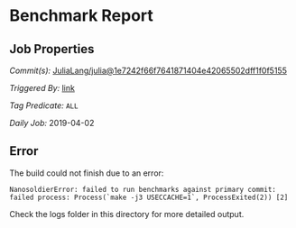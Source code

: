 # Benchmark Report

## Job Properties

*Commit(s):* [JuliaLang/julia@1e7242f66f7641871404e42065502dff1f0f5155](https://github.com/JuliaLang/julia/commit/1e7242f66f7641871404e42065502dff1f0f5155)

*Triggered By:* [link](https://github.com/JuliaLang/julia/commit/1e7242f66f7641871404e42065502dff1f0f5155#commitcomment-32995744)

*Tag Predicate:* `ALL`

*Daily Job:* 2019-04-02

## Error

The build could not finish due to an error:

```
NanosoldierError: failed to run benchmarks against primary commit: failed process: Process(`make -j3 USECCACHE=1`, ProcessExited(2)) [2]
```

Check the logs folder in this directory for more detailed output.

